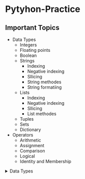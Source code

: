 # Pytyhon-Practice

## Important Topics

* Data Types
    * Integers
    * Floating points
    * Boolean
    * Strings
        *   Indexing
        *   Negative indexing
        *   Sllicing
        *   String methodes
        *   String formatiing
    * Lists
        * Indexing
        *   Negative indexing
        *   Sllicing
        *   List methodes
    * Tuples
    * Sets
    * Dictionary
* Operators
    * Arithmetic
    * Assignment
    * Comparison
    * Logical
    * Identity and Membership

<details>
<summary>Data Types</summary>
+ Data Types
    + Integers
    * Floating points
    * Boolean
    * Strings
        *   Indexing
        *   Negative indexing
        *   Sllicing
        *   String methodes
        *   String formatiing
    * Lists
        * Indexing
        *   Negative indexing
        *   Sllicing
        *   List methodes
    * Tuples
    * Sets
    * Dictionary
</details>


